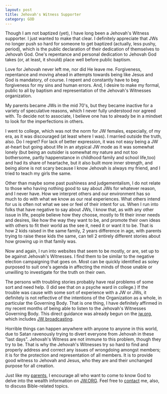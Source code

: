 ```yaml
---
layout: post
title: Jehovah's Witness Supporter
category: GOD
---
```


Though I am not baptized (yet), I have long been a Jehovah's Witness supporter. I just wanted to make that clear. I definitely appreciate that JWs no longer push so hard for someone to get baptized (actually, less pushy, period), which is the public declaration of their dedication of themselves to Jehovah God. One's repentance and personal dedication to Jehovah God takes (or, at least, it should) place well before public baptism.

Love for Jehovah never left me, nor did He leave me. Forgiveness, repentance and moving ahead in attempts towards being like Jesus and God is mandatory, of course. I repent and constantly have to beg forgiveness for my sins and human errors. And, I desire to make my formal, public to all by baptism and representation of the Jehovah's Witnesses organization.

My parents became JWs in the mid 70's, but they became inactive for a variety of speculative reasons, which I never fully understood nor agreed with. To decide not to associate, I believe one has to already be in a mindset to look for the imperfections in others. 

I went to college, which was not the norm for JW females, especially, of my era, as it was discouraged (at least where I was). I married outside the truth, also. Do I regret? For lack of better expression, it was not easy being a JW at-heart but going about life in an atypical JW mode as it was somewhat lonely (but being an outsider is somewhat my nature and not too bothersome, partly happenstance in childhood family and school life,too) and had its share of heartache, but it also built more inner strength, and being alone is not scary because I know Jehovah is always my friend, and I tried to teach my girls the same. 

Other than maybe some past pushiness and judgementalism, I do not relate to those who having nothing good to say about JWs for whatever reason, and I never have. How we interpret others and our environment has so much to do with what we know as our real experiences. What others intend for us is often not what we see or feel of their intent for us. When I run into folks that have negative to say about JWs, I know that, as with any other issue in life, people believe how they choose, mostly to fit their inner needs and desires, like how the way they want to be, and promote their own ideas with others to fit their world as the see it, need it or want it to be. That is how 2 kids raised in the same family, 2 years difference in age, with parents trying to raise these kids the same, can tell 2 entirely different stories about how growing up in that family was.

Now and again, I run into websites that seem to be mostly, or are, set up to be against Jehovah's Witnesses. I find them to be similar to the negative election campaigning that goes on. Most can be quickly identified as soley purposed to suit one's agenda in affecting the minds of those unable or unwilling to investigate for the truth on their own. 

The persons with troubling stories probably have real problems of some sort and need help. (I did see that on a psyche ward in college.) If the trouble was cause with some sort of experience with a JW or JWs, it definitely is not reflective of the intentions of the Organization as a whole, in particular the Governing Body. That is one thing, I have definitely affirmed in my recent months of being able to listen to the Jehovah's Witnesses Governing Body. This direct guidance was already begun on the [jw.org](https://jw.org/), which includes [JW broadcasting](https://www.jw.org/en/online-help/jw-broadcasting/). 

Horrible things can happen anywhere with anyone to anyone in this world, due to Satan ravenously trying to divert everyone from Jehovah in these "last days". Jehovah's Witness are not immune to this problem, though they try to be. That is why the Jehovah's Witnesses try so hard to find and properly address and correct any issues of wrongdoing amongst members; it is for the protection and representation of all members. It is to provide good witness to Jehovah and Jesus, who they are and their unchanged purpose for all creation. 

Just like my <a href="/Mom-is-Free/#PRAY">parents</a>, I encourage all who want to come to know God to delve into the wealth information on [JW.ORG](https://www.jw.org/). Feel free to [contact]("/contact/") me, also, to discuss Bible-related topics.



